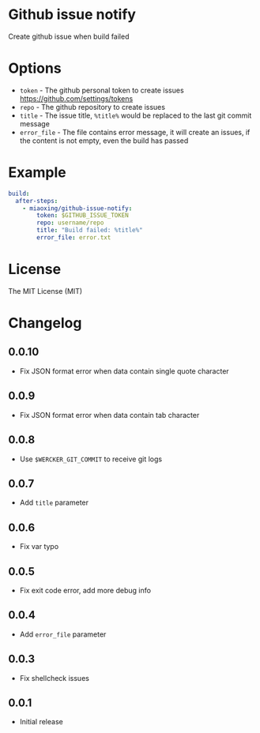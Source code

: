 # Github issue notify

Create github issue when build failed

# Options

- `token` - The github personal token to create issues https://github.com/settings/tokens
- `repo` - The github repository to create issues
- `title` - The issue title, `%title%` would be replaced to the last git commit message
- `error_file` - The file contains error message, it will create an issues, if the content is not empty, even the build has passed

# Example

```yaml
build:
  after-steps:
    - miaoxing/github-issue-notify:
        token: $GITHUB_ISSUE_TOKEN
        repo: username/repo
        title: "Build failed: %title%"
        error_file: error.txt
```

# License

The MIT License (MIT)

# Changelog

## 0.0.10

- Fix JSON format error when data contain single quote character

## 0.0.9

- Fix JSON format error when data contain tab character

## 0.0.8

- Use `$WERCKER_GIT_COMMIT` to receive git logs

## 0.0.7

- Add `title` parameter

## 0.0.6

- Fix var typo

## 0.0.5

- Fix exit code error, add more debug info

## 0.0.4

- Add `error_file` parameter

## 0.0.3

- Fix shellcheck issues

## 0.0.1

- Initial release